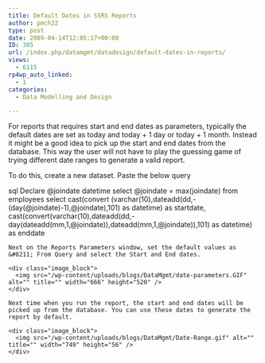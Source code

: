 ```yaml
---
title: Default Dates in SSRS Reports
author: pmch22
type: post
date: 2009-04-14T12:05:17+00:00
ID: 385
url: /index.php/datamgmt/datadesign/default-dates-in-reports/
views:
  - 6115
rp4wp_auto_linked:
  - 1
categories:
  - Data Modelling and Design

---
```

For reports that requires start and end dates as parameters, typically the default dates are set as today and today + 1 day or today + 1 month. Instead it might be a good idea to pick up the start and end dates from the database. This way the user will not have to play the guessing game of trying different date ranges to generate a valid report.
  
To do this, create a new dataset. Paste the below query 

sql
Declare @joindate datetime
select @joindate = max(joindate)  from employees
select cast(convert (varchar(10),dateadd(dd,-(day(@joindate)-1),@joindate),101) as datetime) as startdate,  cast(convert(varchar(10),dateadd(dd,-day(dateadd(mm,1,@joindate)),dateadd(mm,1,@joindate)),101) as datetime) as enddate
```
Next on the Reports Parameters window, set the default values as &#8211; From Query and select the Start and End dates.

<div class="image_block">
  <img src="/wp-content/uploads/blogs/DataMgmt/date-parameters.GIF" alt="" title="" width="666" height="520" />
</div>

Next time when you run the report, the start and end dates will be picked up from the database. You can use these dates to generate the report by default.

<div class="image_block">
  <img src="/wp-content/uploads/blogs/DataMgmt/Date-Range.gif" alt="" title="" width="749" height="56" />
</div>